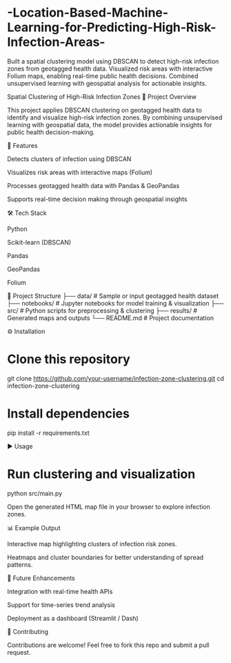 # -Location-Based-Machine-Learning-for-Predicting-High-Risk-Infection-Areas-
Built a spatial clustering model using DBSCAN to detect high-risk infection zones from geotagged health data. Visualized risk areas with interactive Folium maps, enabling real-time public health decisions. Combined unsupervised learning with geospatial analysis for actionable insights.


Spatial Clustering of High-Risk Infection Zones
📌 Project Overview

This project applies DBSCAN clustering on geotagged health data to identify and visualize high-risk infection zones. By combining unsupervised learning with geospatial data, the model provides actionable insights for public health decision-making.

🚀 Features

Detects clusters of infection using DBSCAN

Visualizes risk areas with interactive maps (Folium)

Processes geotagged health data with Pandas & GeoPandas

Supports real-time decision making through geospatial insights

🛠️ Tech Stack

Python

Scikit-learn (DBSCAN)

Pandas

GeoPandas

Folium

📂 Project Structure
├── data/              # Sample or input geotagged health dataset
├── notebooks/         # Jupyter notebooks for model training & visualization
├── src/               # Python scripts for preprocessing & clustering
├── results/           # Generated maps and outputs
└── README.md          # Project documentation

⚙️ Installation
# Clone this repository
git clone https://github.com/your-username/infection-zone-clustering.git
cd infection-zone-clustering

# Install dependencies
pip install -r requirements.txt

▶️ Usage
# Run clustering and visualization
python src/main.py


Open the generated HTML map file in your browser to explore infection zones.

📊 Example Output

Interactive map highlighting clusters of infection risk zones.

Heatmaps and cluster boundaries for better understanding of spread patterns.

🔮 Future Enhancements

Integration with real-time health APIs

Support for time-series trend analysis

Deployment as a dashboard (Streamlit / Dash)

🤝 Contributing

Contributions are welcome! Feel free to fork this repo and submit a pull request.
